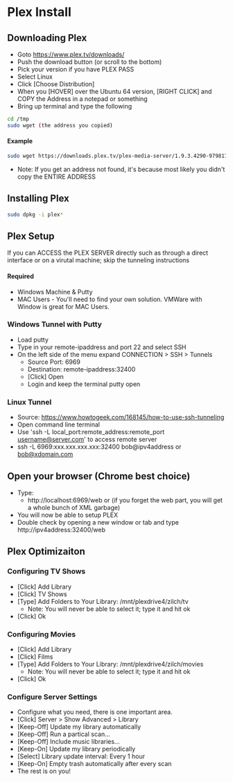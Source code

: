 # Plex Install

## Downloading Plex
- Goto https://www.plex.tv/downloads/
- Push the download button (or scroll to the bottom)
- Pick your version if you have PLEX PASS
- Select Linux
- Click [Choose Distribution]
- When you [HOVER] over the Ubuntu 64 version, [RIGHT CLICK] and COPY the Address in a notepad or something
- Bring up terminal and type the following

```sh
cd /tmp 
sudo wget (the address you copied)
```

#### Example

```sh
sudo wget https://downloads.plex.tv/plex-media-server/1.9.3.4290-9798172d4/plexmediaserver_1.9.3.4290-9798172d4_amd64.deb
```

- Note: If you get an address not found, it's because most likely you didn't copy the ENTIRE ADDRESS

## Installing Plex

```sh
sudo dpkg -i plex*
```

## Plex Setup

If you can ACCESS the PLEX SERVER directly such as through a direct interface or on a virutal machine; skip the tunneling instructions

#### Required
- Windows Machine & Putty
- MAC Users - You'll need to find your own solution.  VMWare with Window is great for MAC Users.

### Windows Tunnel with Putty
- Load putty
- Type in your remote-ipaddress and port 22 and select SSH
- On the left side of the menu expand CONNECTION > SSH > Tunnels
  - Source Port: 6969
  - Destination: remote-ipaddress:32400
  - [Click] Open
  - Login and keep the terminal putty open

### Linux Tunnel 
- Source: https://www.howtogeek.com/168145/how-to-use-ssh-tunneling
- Open command line terminal
- Use 'ssh -L local_port:remote_address:remote_port username@server.com' to access remote server
- ssh -L 6969:xxx.xxx.xxx.xxx:32400 bob@ipv4address or bob@xdomain.com

## Open your browser (Chrome best choice)
- Type: 
  - http://localhost:6969/web or (if you forget the web part, you will get a whole bunch of XML garbage)
- You will now be able to setup PLEX
- Double check by opening a new window or tab and type http://ipv4address:32400/web

## Plex Optimizaiton

### Configuring TV Shows 
- [Click] Add Library
- [Click] TV Shows
- [Type] Add Folders to Your Library: /mnt/plexdrive4/zilch/tv
  - Note: You will never be able to select it; type it and hit ok
- [Click] Ok

### Configuring Movies 
- [Click] Add Library
- [Click] Films
- [Type] Add Folders to Your Library: /mnt/plexdrive4/zilch/movies
  - Note: You will never be able to select it; type it and hit ok
- [Click] Ok

### Configure Server Settings
- Configure what you need, there is one important area.
- [Click] Server > Show Advanced > Library
- [Keep-Off] Update my library automatically
- [Keep-Off] Run a partical scan...
- [Keep-Off] Include music libraries...
- [Keep-On] Update my library periodically
- [Select] Library update interval: Every 1 hour
- [Keep-On] Empty trash automatically after every scan
- The rest is on you!
